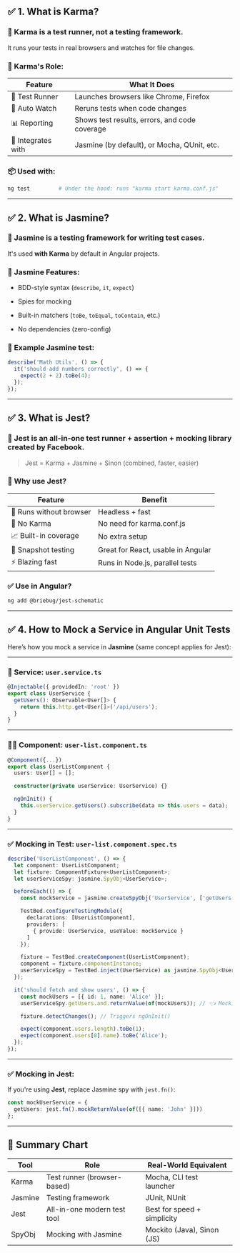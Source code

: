 
## ✅ 1. **What is Karma?**

### 🔹 Karma is a **test runner**, not a testing framework.

It runs your tests in real browsers and watches for file changes.

### 🎯 Karma's Role:

|Feature|What It Does|
|---|---|
|🧪 Test Runner|Launches browsers like Chrome, Firefox|
|🔁 Auto Watch|Reruns tests when code changes|
|📊 Reporting|Shows test results, errors, and code coverage|
|🔗 Integrates with|Jasmine (by default), or Mocha, QUnit, etc.|

### 📦 Used with:

```bash
ng test         # Under the hood: runs "karma start karma.conf.js"
```

---

## ✅ 2. **What is Jasmine?**

### 🔹 Jasmine is a **testing framework** for writing test cases.

It's used **with Karma** by default in Angular projects.

### 🎯 Jasmine Features:

- BDD-style syntax (`describe`, `it`, `expect`)
    
- Spies for mocking
    
- Built-in matchers (`toBe`, `toEqual`, `toContain`, etc.)
    
- No dependencies (zero-config)
    

### 🔸 Example Jasmine test:

```ts
describe('Math Utils', () => {
  it('should add numbers correctly', () => {
    expect(2 + 2).toBe(4);
  });
});
```

---

## ✅ 3. **What is Jest?**

### 🔹 Jest is an **all-in-one test runner + assertion + mocking library** created by Facebook.

> Jest = Karma + Jasmine + Sinon (combined, faster, easier)

### 🎯 Why use Jest?

|Feature|Benefit|
|---|---|
|🧪 Runs without browser|Headless + fast|
|🚫 No Karma|No need for karma.conf.js|
|📈 Built-in coverage|No extra setup|
|💬 Snapshot testing|Great for React, usable in Angular|
|⚡ Blazing fast|Runs in Node.js, parallel tests|

### ✅ Use in Angular?

```bash
ng add @briebug/jest-schematic
```

---

## ✅ 4. **How to Mock a Service in Angular Unit Tests**

Here’s how you mock a service in **Jasmine** (same concept applies for Jest):

---

### 🧪 Service: `user.service.ts`

```ts
@Injectable({ providedIn: 'root' })
export class UserService {
  getUsers(): Observable<User[]> {
    return this.http.get<User[]>('/api/users');
  }
}
```

---

### 👩‍🔬 Component: `user-list.component.ts`

```ts
@Component({...})
export class UserListComponent {
  users: User[] = [];

  constructor(private userService: UserService) {}

  ngOnInit() {
    this.userService.getUsers().subscribe(data => this.users = data);
  }
}
```

---

### ✅ Mocking in Test: `user-list.component.spec.ts`

```ts
describe('UserListComponent', () => {
  let component: UserListComponent;
  let fixture: ComponentFixture<UserListComponent>;
  let userServiceSpy: jasmine.SpyObj<UserService>;

  beforeEach(() => {
    const mockService = jasmine.createSpyObj('UserService', ['getUsers']);

    TestBed.configureTestingModule({
      declarations: [UserListComponent],
      providers: [
        { provide: UserService, useValue: mockService }
      ]
    });

    fixture = TestBed.createComponent(UserListComponent);
    component = fixture.componentInstance;
    userServiceSpy = TestBed.inject(UserService) as jasmine.SpyObj<UserService>;
  });

  it('should fetch and show users', () => {
    const mockUsers = [{ id: 1, name: 'Alice' }];
    userServiceSpy.getUsers.and.returnValue(of(mockUsers)); // 👈 Mocking service response

    fixture.detectChanges(); // Triggers ngOnInit()

    expect(component.users.length).toBe(1);
    expect(component.users[0].name).toBe('Alice');
  });
});
```

---

### ✅ Mocking in Jest:

If you're using **Jest**, replace Jasmine spy with `jest.fn()`:

```ts
const mockUserService = {
  getUsers: jest.fn().mockReturnValue(of([{ name: 'John' }]))
};
```

---

## 🔁 Summary Chart

| Tool    | Role                        | Real-World Equivalent       |
| ------- | --------------------------- | --------------------------- |
| Karma   | Test runner (browser-based) | Mocha, CLI test launcher    |
| Jasmine | Testing framework           | JUnit, NUnit                |
| Jest    | All-in-one modern test tool | Best for speed + simplicity |
| SpyObj  | Mocking with Jasmine        | Mockito (Java), Sinon (JS)  |
